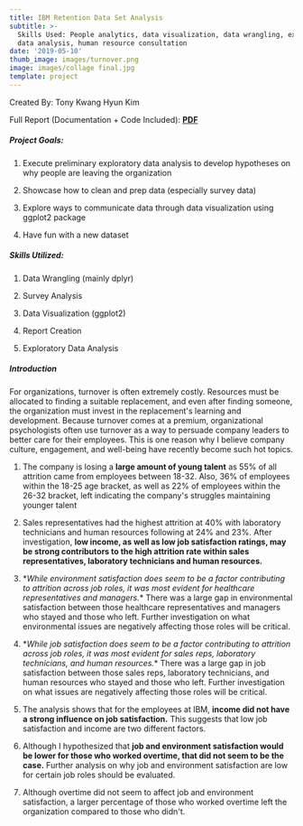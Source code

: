 ```yaml
---
title: IBM Retention Data Set Analysis
subtitle: >-
  Skills Used: People analytics, data visualization, data wrangling, exploratory
  data analysis, human resource consultation
date: '2019-05-10'
thumb_image: images/turnover.png
image: images/collage final.jpg
template: project
---
```

Created By: Tony Kwang Hyun Kim

Full Report (Documentation + Code Included): [**PDF**](https://tonykim925.github.io/ibm-dataset-analysis/ibm-dataset-analysis.pdf)[](https://tonykim925.github.io/ibm-dataset-analysis/ibm-dataset-analysis.pdf)[](https://www.kaggle.com/pavansubhasht/ibm-hr-analytics-attrition-dataset/download)

##### [](https://tonykim925.github.io/ibm-dataset-analysis/ibm-dataset-analysis.pdf)[](https://tonykim925.github.io/ibm-dataset-analysis/ibm-dataset-analysis.pdf)Project Goals:

1.  Execute preliminary exploratory data analysis to develop hypotheses on why people are leaving the organization

2.  Showcase how to clean and prep data (especially survey data)

3.  Explore ways to communicate data through data visualization using ggplot2 package

4.  Have fun with a new dataset

##### Skills Utilized:

1.  Data Wrangling (mainly dplyr)

2.  Survey Analysis

3.  Data Visualization (ggplot2)

4.  Report Creation

5.  Exploratory Data Analysis

##### Introduction

[](https://tonykim925.github.io/ibm-dataset-analysis/ibm-dataset-analysis.pdf)For organizations, turnover is often extremely costly. Resources must be allocated to finding a suitable replacement, and even after finding someone, the organization must invest in the replacement's learning and development. Because turnover comes at a premium, organizational psychologists often use turnover as a way to persuade company leaders to better care for their employees. This is one reason why I believe company culture, engagement, and well-being have recently become such hot topics.

1.  The company is losing a **large amount of young talent** as 55% of all attrition came from employees between 18-32. Also, 36% of employees within the 18-25 age bracket, as well as 22% of employees within the 26-32 bracket, left indicating the company's struggles maintaining younger talent

2.  Sales representatives had the highest attrition at 40% with laboratory technicians and human resources following at 24% and 23%. After investigation, **low income, as well as low job satisfaction ratings, may be strong contributors to the high attrition rate within sales representatives, laboratory technicians and human resources.**

3.  \**While environment satisfaction does seem to be a factor contributing to attrition across job roles, it was most evident for healthcare representatives and managers.** There was a large gap in environmental satisfaction between those healthcare representatives and managers who stayed and those who left. Further investigation on what environmental issues are negatively affecting those roles will be critical.

4.  \**While job satisfaction does seem to be a factor contributing to attrition across job roles, it was most evident for sales reps, laboratory technicians, and human resources.** There was a large gap in job satisfaction between those sales reps, laboratory technicians, and human resources who stayed and those who left. Further investigation on what issues are negatively affecting those roles will be critical.

5.  The analysis shows that for the employees at IBM, **income did not have a strong influence on job satisfaction.** This suggests that low job satisfaction and income are two different factors.

6.  Although I hypothesized that **job and environment satisfaction would be lower for those who worked overtime, that did not seem to be the case.** Further analysis on why job and environment satisfaction are low for certain job roles should be evaluated.

7.  Although overtime did not seem to affect job and environment satisfaction, a larger percentage of those who worked overtime left the organization compared to those who didn't.

#####
